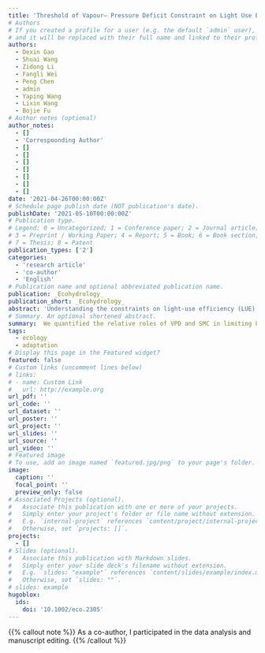 ```yaml
---
title: 'Threshold of Vapour– Pressure Deficit Constraint on Light Use Efficiency Varied with Soil Water Content'
# Authors
# If you created a profile for a user (e.g. the default `admin` user), write the username (folder name) here
# and it will be replaced with their full name and linked to their profile.
authors:
  - Dexin Gao
  - Shuai Wang
  - Zidong Li
  - Fangli Wei
  - Peng Chen
  - admin
  - Yaping Wang
  - Lixin Wang
  - Bojie Fu
# Author notes (optional)
author_notes:
  - []
  - 'Correspoonding Author'
  - []
  - []
  - []
  - []
  - []
  - []
  - []
date: '2021-04-26T00:00:00Z'
# Schedule page publish date (NOT publication's date).
publishDate: '2021-05-10T00:00:00Z'
# Publication type.
# Legend: 0 = Uncategorized; 1 = Conference paper; 2 = Journal article;
# 3 = Preprint / Working Paper; 4 = Report; 5 = Book; 6 = Book section;
# 7 = Thesis; 8 = Patent
publication_types: ['2']
categories:
  - 'research article'
  - 'co-author'
  - 'English'
# Publication name and optional abbreviated publication name.
publication: _Ecohydrology_
publication_short: _Ecohydrology_
abstract: 'Understanding the constraints on light-use efficiency (LUE) induced by high evaporative water demand (vapour–pressure deficit; VPD) and soil water stress (soil moisture content; SMC) is crucial for understanding and simulating vegetation productivity, particularly in the arid and semi-arid regions. However, the relative impacts of VPD and SMC on LUE are unclear, as we lack a mechanistic understanding of impacts and their interactions. In this study, we quantified the relative roles of VPD and SMC in limiting LUE and analysed the interactions among VPD, SMC and LUE using data from CO2 and water flux stations and weather stations along a climatic gradient in the Heihe River Basin, China. We found a threshold of VPD constraint on LUE; above the threshold, LUE decreased at only 3.6% to 23.1% of the rate below the threshold. As SMC decreased, however, the VPD threshold increased, and the reduction of LUE caused by VPD decreased significantly, which is more than half of that in moister regions. Therefore, both VPD and SMC played essential roles in LUE limitation caused by water stress. A threshold also existed for heat flux and the correlation between SMC and LUE; the strength of the correlation first decreased and then increased with increasing VPD. Our results clarified the relative impacts of VPD and SMC on LUE, and can improve simulation and prediction of plant productivity.'
# Summary. An optional shortened abstract.
summary:  We quantified the relative roles of VPD and SMC in limiting LUE and analysed the interactions among VPD, SMC and LUE using data from CO2 and water flux stations and weather stations along a climatic gradient in the Heihe River Basin, China. 
tags:
  - ecology
  - adaptation
# Display this page in the Featured widget?
featured: false
# Custom links (uncomment lines below)
# links:
# - name: Custom Link
#   url: http://example.org
url_pdf: ''
url_code: ''
url_dataset: ''
url_poster: ''
url_project: ''
url_slides: ''
url_source: ''
url_video: ''
# Featured image
# To use, add an image named `featured.jpg/png` to your page's folder.
image:
  caption: ''
  focal_point: ''
  preview_only: false
# Associated Projects (optional).
#   Associate this publication with one or more of your projects.
#   Simply enter your project's folder or file name without extension.
#   E.g. `internal-project` references `content/project/internal-project/index.md`.
#   Otherwise, set `projects: []`.
projects:
  - []
# Slides (optional).
#   Associate this publication with Markdown slides.
#   Simply enter your slide deck's filename without extension.
#   E.g. `slides: "example"` references `content/slides/example/index.md`.
#   Otherwise, set `slides: ""`.
# slides: example
hugoblox:
  ids:
    doi: '10.1002/eco.2305'
---
```


{{% callout note %}}
As a co-author, I participated in the data analysis and manuscript editing.
{{% /callout %}}
